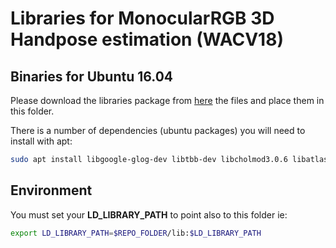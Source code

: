 # Libraries for MonocularRGB 3D Handpose estimation (WACV18)

## Binaries for **Ubuntu 16.04**

Please download the libraries package from [here](http://cvrlcode.ics.forth.gr/files/wacv18/wacv18_libs_v1.0.tgz)
the files and place them in this folder.

There is a number of dependencies (ubuntu packages) you will need to install with apt:

```bash
sudo apt install libgoogle-glog-dev libtbb-dev libcholmod3.0.6 libatlas-base-dev libopenni0 libbulletdynamics2.83.6
```

## Environment

You must set your **LD_LIBRARY_PATH** to point also to this folder ie:

```bash
export LD_LIBRARY_PATH=$REPO_FOLDER/lib:$LD_LIBRARY_PATH
```

